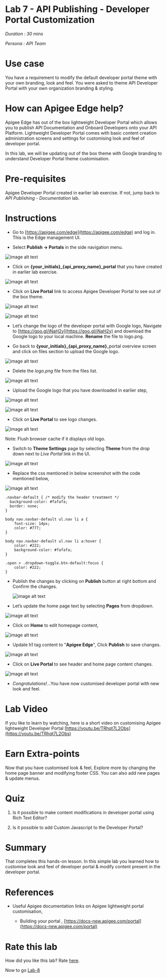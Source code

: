 # Lab 7 - API Publishing - Developer Portal Customization 

*Duration : 30 mins*

*Persona : API Team*

# Use case

You have a requirement to modify the default developer portal theme with your own branding, look and feel. You were asked to theme API Developer Portal with your own organization branding & styling.

# How can Apigee Edge help?

Apigee Edge has out of the box lightweight Developer Portal which allows you to publish API Documentation and Onboard Developers onto your API Platform. Lightweight Developer Portal comes with basic content creation administration screens and settings for customising look and feel of developer portal.

In this lab, we will be updating out of the box theme with Google branding to understand Developer Portal theme customisation.

# Pre-requisites

Apigee Developer Portal created in earlier lab exercise. If not, jump back to *API Publishing - Documentation* lab.

# Instructions

* Go to [https://apigee.com/edge](https://apigee.com/edge) and log in. This is the Edge management UI. 

* Select **Publish → Portals** in the side navigation menu.

![image alt text](./media/image_0.png)

* Click on **{your_initials}_{api_proxy_name}_portal** that you have created in earlier lab exercise.	

![image alt text](./media/image_1.png)

* Click on **Live Portal** link to access Apigee Developer Portal to see out of the box theme.

![image alt text](./media/image_2.png)

![image alt text](./media/image_3.png)

* Let’s change the logo of the developer portal with Google logo, Navigate to [https://goo.gl/jNaH2y](https://goo.gl/jNaH2y) and download the Google logo to your local machine. **Rename** the file to logo.png.

* Go back to **{your_initials}_{api_proxy_name}**_portal overview screen and click on files section to upload the Google logo.

![image alt text](./media/image_4.png)

* Delete the *logo.png* file from the files list.

![image alt text](./media/image_5.png)

* Upload the Google logo that you have downloaded in earlier step,

![image alt text](./media/image_6.png)

![image alt text](./media/image_7.png)

* Click on **Live Portal** to see logo changes. 

![image alt text](./media/image_8.png)

Note: Flush browser cache if it displays old logo.

* Switch to **Theme Settings** page by selecting **Theme** from the drop down next to *Live Portal* link in the UI.

![image alt text](./media/image_9.png)

* Replace the css mentioned in below screenshot with the code mentioned below,

![image alt text](./media/image_10.png)

```
.navbar-default { /* modify the header treatment */
  background-color: #fafafa;
  border: none;
}

body nav.navbar-default ul.nav li a {
    font-size: 14px;
    color: #777;
}

body nav.navbar-default ul.nav li a:hover {
    color: #222;
    background-color: #fafafa;
}

.open > .dropdown-toggle.btn-default:focus {
    color: #222;
}
```

* Publish the changes by clicking on **Publish** button at right bottom and Confirm the changes.

	![image alt text](./media/image_11.png)

* Let’s update the home page text by selecting **Pages** from dropdown.

![image alt text](./media/image_12.png)

* Click on **Home** to edit homepage content,

![image alt text](./media/image_13.png)

* Update h1 tag content to "**Apigee Edge**", Click **Publish** to save changes.

![image alt text](./media/image_14.png)

* Click on **Live Portal** to see header and home page content changes.

![image alt text](./media/image_15.png)

* *Congratulations!*...You have now customised developer portal with new look and feel.

# Lab Video

If you like to learn by watching, here is a short video on customising Apigee lightweight Developer Portal [https://youtu.be/TRhqt7L2Obs](https://youtu.be/TRhqt7L2Obs)

# Earn Extra-points

Now that you have customised look & feel, Explore more by changing the home page banner and modifying footer CSS. You can also add new pages & update menus.

# Quiz

1. Is it possible to make content modifications in developer portal using Rich Text Editor?

2. Is it possible to add Custom Javascript to the Developer Portal?

# Summary

That completes this hands-on lesson. In this simple lab you learned how to customise look and feel of developer portal & modify content present in the developer portal.

# References

* Useful Apigee documentation links on Apigee lightweight portal customisation,

    * Building your portal , [https://docs-new.apigee.com/portal](https://docs-new.apigee.com/portal)

# Rate this lab

How did you like this lab? Rate [here](https://goo.gl/forms/GvGcxAgV1RTGAV2y1).

Now to go [Lab-8](./../Lab%208%20Consume%20APIs)
